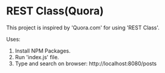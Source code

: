 # REST Class(Quora)

This project is inspired by 'Quora.com' for using 'REST Class'.

Uses:

1. Install NPM Packages.
2. Run 'index.js' file.
3. Type and search on browser: http://localhost:8080/posts
